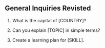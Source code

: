 ## General Inquiries Revisted

1. What is the capital of [COUNTRY]?

1. Can you explain [TOPIC] in simple terms?

1. Create a learning plan for [SKILL].
